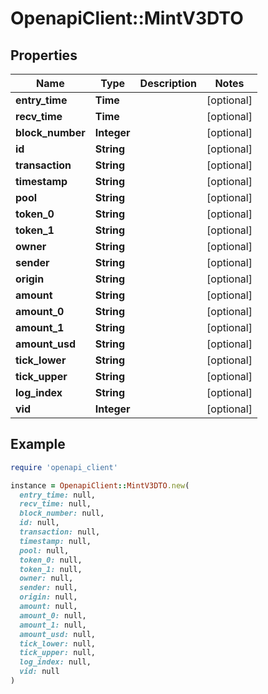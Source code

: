 # OpenapiClient::MintV3DTO

## Properties

| Name | Type | Description | Notes |
| ---- | ---- | ----------- | ----- |
| **entry_time** | **Time** |  | [optional] |
| **recv_time** | **Time** |  | [optional] |
| **block_number** | **Integer** |  | [optional] |
| **id** | **String** |  | [optional] |
| **transaction** | **String** |  | [optional] |
| **timestamp** | **String** |  | [optional] |
| **pool** | **String** |  | [optional] |
| **token_0** | **String** |  | [optional] |
| **token_1** | **String** |  | [optional] |
| **owner** | **String** |  | [optional] |
| **sender** | **String** |  | [optional] |
| **origin** | **String** |  | [optional] |
| **amount** | **String** |  | [optional] |
| **amount_0** | **String** |  | [optional] |
| **amount_1** | **String** |  | [optional] |
| **amount_usd** | **String** |  | [optional] |
| **tick_lower** | **String** |  | [optional] |
| **tick_upper** | **String** |  | [optional] |
| **log_index** | **String** |  | [optional] |
| **vid** | **Integer** |  | [optional] |

## Example

```ruby
require 'openapi_client'

instance = OpenapiClient::MintV3DTO.new(
  entry_time: null,
  recv_time: null,
  block_number: null,
  id: null,
  transaction: null,
  timestamp: null,
  pool: null,
  token_0: null,
  token_1: null,
  owner: null,
  sender: null,
  origin: null,
  amount: null,
  amount_0: null,
  amount_1: null,
  amount_usd: null,
  tick_lower: null,
  tick_upper: null,
  log_index: null,
  vid: null
)
```

